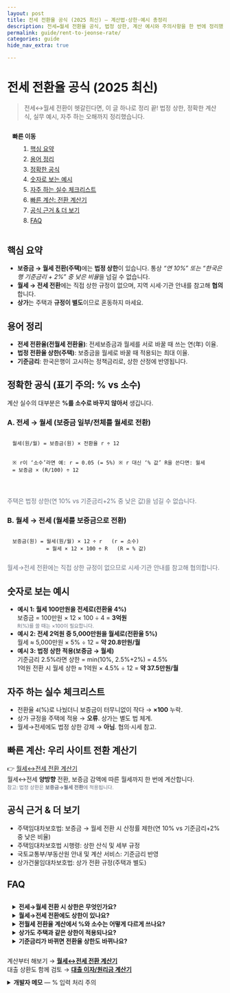 ```yaml
---
layout: post
title: 전세 전환율 공식 (2025 최신) — 계산법·상한·예시 총정리
description: 전세↔월세 전환율 공식, 법정 상한, 계산 예시와 주의사항을 한 번에 정리했습니다. 전환율 헷갈리지 않도록 ‘%’와 소수점 표기 모두 예시로 보여드립니다.
permalink: guide/rent-to-jeonse-rate/
categories: guide
hide_nav_extra: true

---
```


<h1>전세 전환율 공식 (2025 최신)</h1>
<blockquote>전세↔월세 전환이 헷갈린다면, 이 글 하나로 정리 끝! 법정 상한, 정확한 계산식, 실무 예시, 자주 하는 오해까지 정리했습니다.</blockquote>

<!-- 목차 -->
<nav aria-label="전세 전환율 공식 목차" class="card" style="padding:12px;margin:12px 0;">
  <strong>빠른 이동</strong>
  <ol style="margin:8px 0 0 18px;line-height:1.7">
    <li><a href="#summary">핵심 요약</a></li>
    <li><a href="#terms">용어 정리</a></li>
    <li><a href="#formula">정확한 공식</a></li>
    <li><a href="#examples">숫자로 보는 예시</a></li>
    <li><a href="#pitfalls">자주 하는 실수 체크리스트</a></li>
    <li><a href="#calc">빠른 계산: 전환 계산기</a></li>
    <li><a href="#refs">공식 근거 &amp; 더 보기</a></li>
    <li><a href="#faq">FAQ</a></li>
  </ol>
</nav>

<h2 id="summary">핵심 요약</h2>
<ul class="note" style="margin:0 0 10px">
  <li><b>보증금 → 월세 전환(주택)</b>에는 <b>법정 상한</b>이 있습니다. 통상 <em>“연 10%” 또는 “한국은행 기준금리 + 2%” 중 낮은 비율</em>을 넘길 수 없습니다.</li>
  <li><b>월세 → 전세 전환</b>에는 직접 상한 규정이 없으며, 지역 시세·기관 안내를 참고해 <b>협의</b>합니다.</li>
  <li><b>상가</b>는 주택과 <b>규정이 별도</b>이므로 혼동하지 마세요.</li>
</ul>

<h2 id="terms">용어 정리</h2>
<ul>
  <li><b>전세 전환율(전월세 전환율)</b>: 전세보증금과 월세를 서로 바꿀 때 쓰는 연(年) 이율.</li>
  <li><b>법정 전환율 상한(주택)</b>: 보증금을 월세로 바꿀 때 적용되는 최대 이율.</li>
  <li><b>기준금리</b>: 한국은행이 고시하는 정책금리로, 상한 산정에 반영됩니다.</li>
</ul>

<h2 id="formula">정확한 공식 (표기 주의: <b>%</b> vs <b>소수</b>)</h2>
<p>계산 실수의 대부분은 <b>%를 소수로 바꾸지 않아서</b> 생깁니다.</p>

<h3>A. 전세 → 월세 (보증금 일부/전체를 월세로 전환)</h3>
<div class="card" style="padding:12px;">
  <pre style="margin:0"><code>월세(원/월) = 보증금(원) × 전환율 r ÷ 12

※ r이 ‘소수’라면 예: r = 0.05 (= 5%)
※ r 대신 ‘% 값’ R을 쓴다면: 월세 = 보증금 × (R/100) ÷ 12</code></pre>
</div>
<p class="ma-legend" style="color:#6b7280">주택은 법정 상한(연 10% vs 기준금리+2% 중 낮은 값)을 넘길 수 없습니다.</p>

<h3>B. 월세 → 전세 (월세를 보증금으로 전환)</h3>
<div class="card" style="padding:12px;">
  <pre style="margin:0"><code>보증금(원) = 월세(원/월) × 12 ÷ r   (r = 소수)
           = 월세 × 12 × 100 ÷ R   (R = % 값)</code></pre>
</div>
<p class="ma-legend" style="color:#6b7280">월세→전세 전환에는 직접 상한 규정이 없으므로 시세·기관 안내를 참고해 협의합니다.</p>

<h2 id="examples">숫자로 보는 예시</h2>
<ul>
  <li><b>예시 1: 월세 100만원을 전세로(전환율 4%)</b><br>
    보증금 = 100만원 × 12 × 100 ÷ 4 = <b>3억원</b><br>
    <small style="color:#6b7280">R(%)를 쓸 때는 ×100이 필요합니다.</small>
  </li>
  <li><b>예시 2: 전세 2억원 중 5,000만원을 월세로(전환율 5%)</b><br>
    월세 ≈ 5,000만원 × 5% ÷ 12 = <b>약 20.8만원/월</b>
  </li>
  <li><b>예시 3: 법정 상한 적용(보증금 → 월세)</b><br>
    기준금리 2.5%라면 상한 = min(10%, 2.5%+2%) = 4.5%<br>
    1억원 전환 시 월세 상한 ≈ 1억원 × 4.5% ÷ 12 = <b>약 37.5만원/월</b>
  </li>
</ul>

<h2 id="pitfalls">자주 하는 실수 체크리스트</h2>
<ul>
  <li>전환율 <code>4</code>(%)로 나눴더니 보증금이 터무니없이 작다 → <b>×100</b> 누락.</li>
  <li>상가 규정을 주택에 적용 → <b>오류</b>. 상가는 별도 법 체계.</li>
  <li>월세→전세에도 법정 상한 강제 → <b>아님</b>. 협의·시세 참고.</li>
</ul>

<h2 id="calc">빠른 계산: 우리 사이트 전환 계산기</h2>
<p>
  👉 <a href="/finance/rent-to-jeonse/" class="btn">월세↔전세 전환 계산기</a><br>
  월세↔전세 <b>양방향</b> 전환, 보증금 감액에 따른 월세까지 한 번에 계산합니다.
  <br><small style="color:#6b7280">참고: 법정 상한은 <b>보증금→월세 전환</b>에 적용됩니다.</small>
</p>

<h2 id="refs">공식 근거 &amp; 더 보기</h2>
<ul>
  <li>주택임대차보호법: 보증금 → 월세 전환 시 산정률 제한(연 10% vs 기준금리+2% 중 낮은 비율)</li>
  <li>주택임대차보호법 시행령: 상한 산식 및 세부 규정</li>
  <li>국토교통부/부동산원 안내 및 계산 서비스: 기준금리 반영</li>
  <li>상가건물임대차보호법: 상가 전환 규정(주택과 별도)</li>
</ul>

<h2 id="faq">FAQ</h2>
<div class="card" style="padding:12px">
  <details>
    <summary><b>전세→월세 전환 시 상한은 무엇인가요?</b></summary>
    <p>주택은 <b>연 10%</b>와 <b>기준금리+2%</b> 중 낮은 비율을 넘길 수 없습니다.</p>
  </details>
  <details>
    <summary><b>월세→전세 전환에도 상한이 있나요?</b></summary>
    <p>직접 상한 규정은 없습니다. 공공 안내·지역 전환율·시세를 참고해 협의합니다.</p>
  </details>
  <details>
    <summary><b>전월세 전환율 계산에서 %와 소수는 어떻게 다르게 쓰나요?</b></summary>
    <p>5%는 소수 0.05입니다. 보증금→월세: <code>보증금×0.05÷12</code>, 월세→보증금: <code>월세×12÷0.05</code>입니다.</p>
  </details>
  <details>
    <summary><b>상가도 주택과 같은 상한이 적용되나요?</b></summary>
    <p>아닙니다. 상가는 상가건물임대차보호법 체계로 <b>별도</b>입니다.</p>
  </details>
  <details>
    <summary><b>기준금리가 바뀌면 전환율 상한도 바뀌나요?</b></summary>
    <p>네. <b>기준금리+2%</b> 항목이 변하므로 상한도 달라집니다.</p>
  </details>
</div>

<!-- 내부 링크 제안 -->
<div class="note" style="margin-top:14px">
  계산부터 해보기 → <a href="/finance/rent-to-jeonse/"><b>월세↔전세 전환 계산기</b></a><br>
  대출 상환도 함께 검토 → <a href="/finance/loan/"><b>대출 이자/원리금 계산기</b></a>
</div>

<!-- 개발자 메모(선택) -->
<details style="margin-top:10px">
  <summary><b>개발자 메모</b> — % 입력 처리 주의</summary>
  <p>월세→전세 공식을 <code>보증금 = 월세 × 12 ÷ 전환율(%)</code>처럼 구현하면 100배 작게 나옵니다. <b>소수 전환율</b>(예: <code>rate/100</code>)을 쓰거나, 분자에 <code>×100</code>을 곱해 보정하세요.</p>
</details>

<!-- FAQ 스키마(JSON-LD) -->
<script type="application/ld+json">
{
  "@context":"https://schema.org",
  "@type":"FAQPage",
  "mainEntity":[
    {
      "@type":"Question",
      "name":"전세→월세 전환 시 상한은 무엇인가요?",
      "acceptedAnswer":{"@type":"Answer","text":"주택은 연 10%와 한국은행 기준금리+2% 중 낮은 비율을 넘길 수 없습니다."}
    },
    {
      "@type":"Question",
      "name":"월세→전세 전환에도 상한이 있나요?",
      "acceptedAnswer":{"@type":"Answer","text":"직접 상한 규정은 없습니다. 공공 안내·지역 전환율·시세를 참고해 협의합니다."}
    },
    {
      "@type":"Question",
      "name":"전월세 전환율 계산에서 %와 소수는 어떻게 다르게 쓰나요?",
      "acceptedAnswer":{"@type":"Answer","text":"5%는 0.05입니다. 보증금→월세: 보증금×0.05÷12, 월세→보증금: 월세×12÷0.05 입니다."}
    },
    {
      "@type":"Question",
      "name":"상가도 주택과 같은 상한이 적용되나요?",
      "acceptedAnswer":{"@type":"Answer","text":"아닙니다. 상가는 상가건물임대차보호법 체계로 별도입니다."}
    },
    {
      "@type":"Question",
      "name":"기준금리가 바뀌면 전환율 상한도 바뀌나요?",
      "acceptedAnswer":{"@type":"Answer","text":"네. 기준금리+2% 항목이 변하므로 상한도 달라집니다."}
    }
  ]
}
</script>
